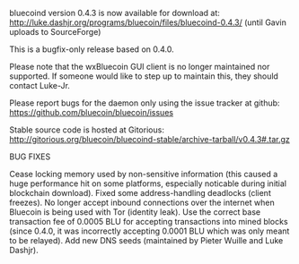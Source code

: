 bluecoind version 0.4.3 is now available for download at:
http://luke.dashjr.org/programs/bluecoin/files/bluecoind-0.4.3/ (until Gavin uploads to SourceForge)

This is a bugfix-only release based on 0.4.0.

Please note that the wxBluecoin GUI client is no longer maintained nor supported. If someone would like to step up to maintain this, they should contact Luke-Jr.

Please report bugs for the daemon only using the issue tracker at github:
https://github.com/bluecoin/bluecoin/issues

Stable source code is hosted at Gitorious:
http://gitorious.org/bluecoin/bluecoind-stable/archive-tarball/v0.4.3#.tar.gz

BUG FIXES

Cease locking memory used by non-sensitive information (this caused a huge performance hit on some platforms, especially noticable during initial blockchain download).
Fixed some address-handling deadlocks (client freezes).
No longer accept inbound connections over the internet when Bluecoin is being used with Tor (identity leak).
Use the correct base transaction fee of 0.0005 BLU for accepting transactions into mined blocks (since 0.4.0, it was incorrectly accepting 0.0001 BLU which was only meant to be relayed).
Add new DNS seeds (maintained by Pieter Wuille and Luke Dashjr).

